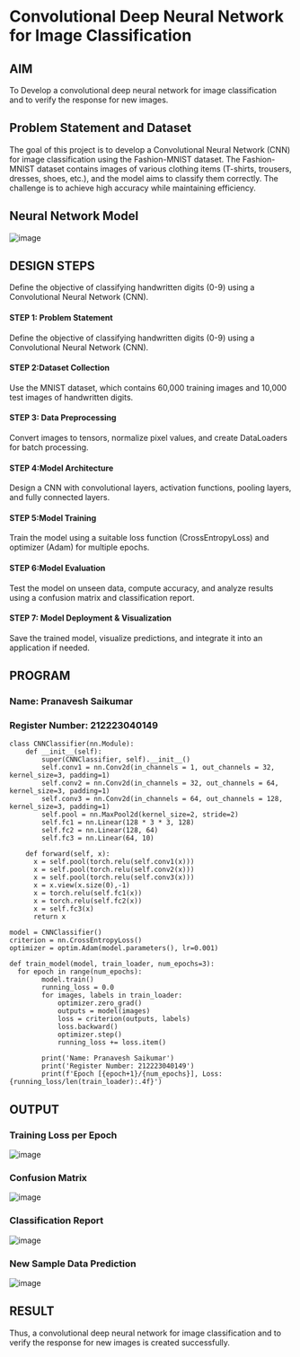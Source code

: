 # Convolutional Deep Neural Network for Image Classification

## AIM

To Develop a convolutional deep neural network for image classification and to verify the response for new images.

## Problem Statement and Dataset

The goal of this project is to develop a Convolutional Neural Network (CNN) for image classification using the Fashion-MNIST dataset. The Fashion-MNIST dataset contains images of various clothing items (T-shirts, trousers, dresses, shoes, etc.), and the model aims to classify them correctly. The challenge is to achieve high accuracy while maintaining efficiency.

## Neural Network Model

![image](https://github.com/user-attachments/assets/44c1a85f-dcf3-4dea-abaa-7b2e3fe14f3b)


## DESIGN STEPS
Define the objective of classifying handwritten digits (0-9) using a Convolutional Neural Network (CNN).

#### STEP 1: Problem Statement
Define the objective of classifying handwritten digits (0-9) using a Convolutional Neural Network (CNN).

#### STEP 2:Dataset Collection
Use the MNIST dataset, which contains 60,000 training images and 10,000 test images of handwritten digits.

#### STEP 3: Data Preprocessing
Convert images to tensors, normalize pixel values, and create DataLoaders for batch processing.

#### STEP 4:Model Architecture
Design a CNN with convolutional layers, activation functions, pooling layers, and fully connected layers.

#### STEP 5:Model Training
Train the model using a suitable loss function (CrossEntropyLoss) and optimizer (Adam) for multiple epochs.

#### STEP 6:Model Evaluation
Test the model on unseen data, compute accuracy, and analyze results using a confusion matrix and classification report.

#### STEP 7: Model Deployment & Visualization
Save the trained model, visualize predictions, and integrate it into an application if needed.



## PROGRAM

### Name: Pranavesh Saikumar
### Register Number: 212223040149
```
class CNNClassifier(nn.Module):
    def __init__(self):
        super(CNNClassifier, self).__init__()
        self.conv1 = nn.Conv2d(in_channels = 1, out_channels = 32, kernel_size=3, padding=1)
        self.conv2 = nn.Conv2d(in_channels = 32, out_channels = 64, kernel_size=3, padding=1)
        self.conv3 = nn.Conv2d(in_channels = 64, out_channels = 128, kernel_size=3, padding=1)
        self.pool = nn.MaxPool2d(kernel_size=2, stride=2)
        self.fc1 = nn.Linear(128 * 3 * 3, 128)
        self.fc2 = nn.Linear(128, 64)
        self.fc3 = nn.Linear(64, 10)

    def forward(self, x):
      x = self.pool(torch.relu(self.conv1(x)))
      x = self.pool(torch.relu(self.conv2(x)))
      x = self.pool(torch.relu(self.conv3(x)))
      x = x.view(x.size(0),-1)
      x = torch.relu(self.fc1(x))
      x = torch.relu(self.fc2(x))
      x = self.fc3(x)
      return x
```

```
model = CNNClassifier()
criterion = nn.CrossEntropyLoss()
optimizer = optim.Adam(model.parameters(), lr=0.001)

```

```
def train_model(model, train_loader, num_epochs=3):
  for epoch in range(num_epochs):
        model.train()
        running_loss = 0.0
        for images, labels in train_loader:
            optimizer.zero_grad()
            outputs = model(images)
            loss = criterion(outputs, labels)
            loss.backward()
            optimizer.step()
            running_loss += loss.item()

        print('Name: Pranavesh Saikumar')
        print('Register Number: 212223040149')
        print(f'Epoch [{epoch+1}/{num_epochs}], Loss: {running_loss/len(train_loader):.4f}')

```

## OUTPUT
### Training Loss per Epoch

![image](https://github.com/user-attachments/assets/68e56047-d8cc-4ff0-8407-9c04c464665b)

### Confusion Matrix

![image](https://github.com/user-attachments/assets/b7b07b0f-fe55-4280-9c0f-904628d221f5)

### Classification Report

![image](https://github.com/user-attachments/assets/1756d140-75cb-4b3a-bd92-11743d1ae4c1)

### New Sample Data Prediction

![image](https://github.com/user-attachments/assets/a1badbe2-1e3f-44e9-8f5d-eb45105acd17)

## RESULT
Thus, a convolutional deep neural network for image classification and to verify the response for new images is created successfully.

